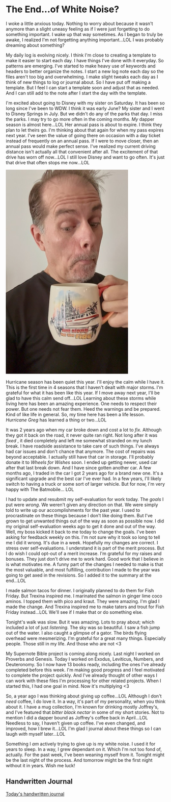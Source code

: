 # The End...of White Noise?

I woke a little anxious today. Nothing to worry about because it wasn't anymore than a slight uneasy feeling as if I were just forgetting to do something important. I wake up that way sometimes. As I began to truly be awake, I realized I'm not forgetting anything important...LOL I was probably dreaming about something?

My daily log is evolving nicely. I think I'm close to creating a template to make it easier to start each day. I have things I've done with it everyday. So patterns are emerging. I've started to make heavy use of keywords and headers to better organize the notes. I start a new log note each day so the files aren't too big and overwhelming. I make slight tweaks each day as I think of new things to log or journal about. So I have put off making a template. But I feel I can start a template soon and adjust that as needed. And I can still add to the note after I
start the day with the template.

I'm excited about going to Disney with my sister on Saturday. It has been so long since I've been to WDW. I think it was early June? My sister and I went to Disney Springs in July. But we didn't do any of the parks that day. I miss the parks. I may try to go more often in the coming months. *My* dapper season is almost here...LOL Her annual pass is about to expire. I think they plan to let theirs go. I'm thinking about that again for when my pass expires next year. I've seen the value of going there on occasion with a day ticket instead of frequently on an annual pass. If I were to move closer, then an annual pass would make perfect sense. I've realized my current driving distance isn't actually all that convenient after all. The excitement of that drive has worn off now...LOL I still love Disney and want to go often. It's just that drive that often stops me now...LOL

![Selfie with Disney mug](./media/IMG_2161.jpeg)

Hurricane season has been quiet this year. I'll enjoy the calm while I have it. This is the first time in 4 seasons that I haven't dealt with major storms. I'm grateful for what it has been like this year. If I move away next year, I'll be glad to have this calm send off...LOL Learning about these storms while living here has been an amazing experience. One needs to respect their power. But one needs not fear them. Heed the warnings and be prepared. Kind of like life in general. So, my time here has been a life lesson. *Hurricane Greg* has learned a thing or two...LOL

It was 2 years ago when my car broke down and cost a lot to *fix*. Although they got it back on the road, it never quite ran right. Not long after it was *fixed* , it died completely and left me somewhat stranded on my lunch break. I have roadside assistance to take care of such things. I've always had car issues and don't chance that anymore. The cost of repairs was beyond acceptable. I actually still have that car in storage. I'll probably donate it to *Wheels for Wishes* soon. I ended up getting newer, used car after that last break down. And I have since gotten another car. A few months ago, I traded in the car I got 2 years ago for a brand new one. It's a significant upgrade and the best car I've ever had. In a few years, I'll likely switch to having a truck or some sort of larger vehicle. But for now, I'm very happy with The Batmobile... LOL

I had to update and resubmit my self-evaluation for work today. The *goals* I put were *wrong*. We weren't given any direction on that. We were simply told to write up our accomplishments for the past year. I used to procrastinate on these things because I don't like doing them. But I've grown to get unwanted things out of the way as soon as possible now. I did my original self-evaluation weeks ago to get it done and out of the way. Well, my boss kicked it back to me today to change the goals. I've been asking for feedback weekly on this. I'm not sure why it took so long to tell me I did it wrong. It's due in a week. Hopefully my changes are correct. I stress over self-evaluations. I understand it is part of the merit process. But I do wish I could opt-out of a merit increase. I'm grateful for my raises and bonuses. They just don't drive me to work hard. Good work that I believe in is what motivates me. A funny part of the changes I needed to make is that the most valuable, and most fulfilling, contribution I made to the year was going to get axed in the revisions. So I added it to the summary at the end...LOL

I made salmon tacos for dinner. I originally planned to do them for Fish Friday. But Trexina inspired me. I marinated the salmon in ginger lime coco aminos. I topped them with pico and kraut. They were amazing. I'm glad I made the change. And Trexina inspired me to make taters and trout for Fish Friday instead...LOL We'll see if I make that or do something else.

Tonight's walk was slow. But it was amazing. Lots to pray about; which included a lot of just *listening*. The sky was so beautiful. I saw a fish jump out of the water. I also caught a glimpse of a gator. The birds flying overhead were mesmerizing. I'm grateful for a great many things. Especially people. Those still in my life. And those who are not <3

My Supernote Bible project is coming along nicely. Last night I worked on Proverbs and Genesis. Today I worked on Exodus, Leviticus, Numbers, and Deuteronomy. So I now have 13 books ready, including the ones I've already completed before this week. I'm making good progress and I feel motivated to complete the project quickly. And I've already thought of other ways I can work with these files I'm processing for other related projects. When I started this, I had one goal in mind. Now it's multiplying <3

So, a year ago I was thinking about giving up coffee...LOL Although I don't *need* coffee, I do love it. In a way, it's part of my personality, when you think about it. I have a mug collection, I'm known for drinking mostly Joffrey's, and I've featured that *bitter black nectar* in some of my short stories. Not to mention I did a dapper bound as Joffrey's coffee back in April...LOL Needless to say, I haven't given up coffee. I've even changed, and improved, how I brew it...LOL I'm glad I journal about these things so I can laugh *with* myself later...LOL

Something I *am* actively trying to give up is my white noise. I used it for years to sleep. In a way, I grew dependant on it. Which I'm not too fond of, actually. For the past week, I've been weaning myself from it. Tonight might be the last night of the process. And tomorrow might be the first night without it in years. Wish me luck!

## Handwritten Journal

[Today's handwritten journal](/media/blog/2025/09/20250923.pdf)